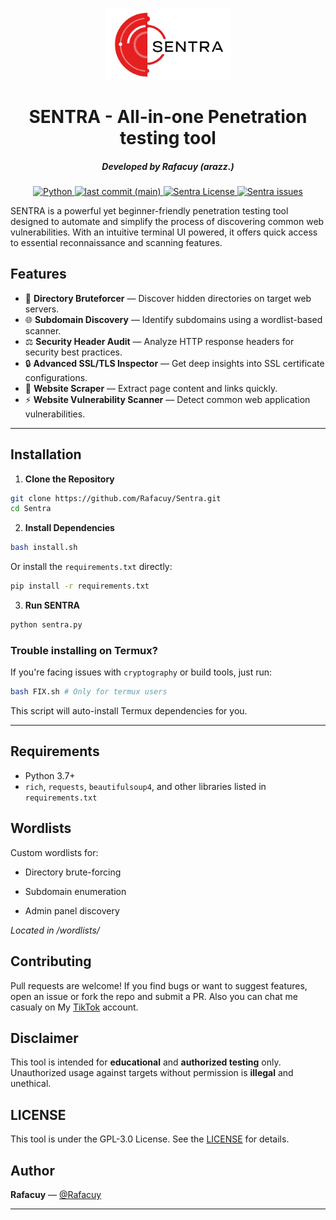 <p align="center">
<a href="#"><img alt="Sentra-logo" src="./docs/sentra-logo.png" width="40%" height="40%"></a>
</p>

<h1 align="center">SENTRA - All-in-one Penetration testing tool</h1>

<em><h5 align="center">Developed by Rafacuy (arazz.)</h5></em>


<p align="center">
    <a href="#">
        <img alt="Python" src="https://img.shields.io/badge/Python-FFD43B?style=for-the-badge&logo=python&logoColor=blue">
    </a>
    <a href="#">
        <img alt="last commit (main)" src="https://img.shields.io/github/last-commit/Rafacuy/Sentra/main?color=green&style=for-the-badge">
    </a>
    <a href="#">
        <img alt="Sentra License" src="https://img.shields.io/github/license/Rafacuy/Sentra?color=orange&style=for-the-badge">
    </a>
    <a href="https://github.com/Rafacuy/Sentra/issues">
        <img alt="Sentra issues" src="https://img.shields.io/github/issues/Rafacuy/Sentra?color=purple&style=for-the-badge">
    </a>
</p>

SENTRA is a powerful yet beginner-friendly penetration testing tool designed to automate and simplify the process of discovering common web vulnerabilities. With an intuitive terminal UI powered, it offers quick access to essential reconnaissance and scanning features.

## Features
- 🔎 **Directory Bruteforcer** — Discover hidden directories on target web servers.
- 🌐 **Subdomain Discovery** — Identify subdomains using a wordlist-based scanner.
- ⚖️ **Security Header Audit** — Analyze HTTP response headers for security best practices.
- 🔒 **Advanced SSL/TLS Inspector** — Get deep insights into SSL certificate configurations.
- 📀 **Website Scraper** — Extract page content and links quickly.
- ⚡ **Website Vulnerability Scanner** — Detect common web application vulnerabilities.

---

## Installation

1. **Clone the Repository**
```bash
git clone https://github.com/Rafacuy/Sentra.git
cd Sentra
```

2. **Install Dependencies**
```bash
bash install.sh
```
Or install the `requirements.txt` directly:
```bash
pip install -r requirements.txt
```

3. **Run SENTRA**
```bash
python sentra.py
```

### Trouble installing on Termux?

If you're facing issues with `cryptography` or build tools, just run:
```bash
bash FIX.sh # Only for termux users
```
This script will auto-install Termux dependencies for you.

---

## Requirements
- Python 3.7+
- `rich`, `requests`, `beautifulsoup4`, and other libraries listed in `requirements.txt`

## Wordlists
Custom wordlists for:

* Directory brute-forcing

* Subdomain enumeration

* Admin panel discovery

_Located in /wordlists/_

## Contributing
Pull requests are welcome! If you find bugs or want to suggest features, open an issue or fork the repo and submit a PR.
Also you can chat me casualy on My [TikTok](https://tiktok.com/@rafardhancuy) account.

## Disclaimer
This tool is intended for **educational** and **authorized testing** only. Unauthorized usage against targets without permission is **illegal** and unethical.

## LICENSE
This tool is under the GPL-3.0 License. See the [LICENSE](./LICENSE) for details.

## Author
**Rafacuy** — [@Rafacuy](https://github.com/Rafacuy)

---


